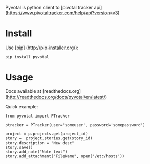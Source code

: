 Pyvotal is python client to [pivotal tracker api] (https://www.pivotaltracker.com/help/api?version=v3)

Install
=======

Use [pip] (http://pip-installer.org/):

    pip install pyvotal

Usage
=======

Docs available at [readthedocs.org] (http://readthedocs.org/docs/pyvotal/en/latest/)

Quick example:

    from pyvotal import PTracker
    
    ptracker = PTracker(user='someuser', password='somepassword')
    
    project = p.projects.get(project_id)
    story =  project.stories.get(story_id)
    story.description = "New desc"
    story.save()
    story.add_note("Note text")
    story.add_attachment("FileName", open('/etc/hosts'))
